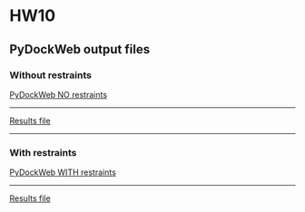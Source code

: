 # HW10

## PyDockWeb output files

### Without restraints

[PyDockWeb NO restraints](https://life.bsc.es/pid/pydockweb/jobs/get_info/23399)

---
[Results file](https://github.com/sznistvan/StructBio_K45SFS/blob/main/HW10_Docking/project23399.tgz)

-------
### With restraints

[PyDockWeb WITH restraints](https://life.bsc.es/pid/pydockweb/jobs/get_info/23401)

---
[Results file](https://github.com/sznistvan/StructBio_K45SFS/blob/main/HW10_Docking/project23401_restraints.tgz)
